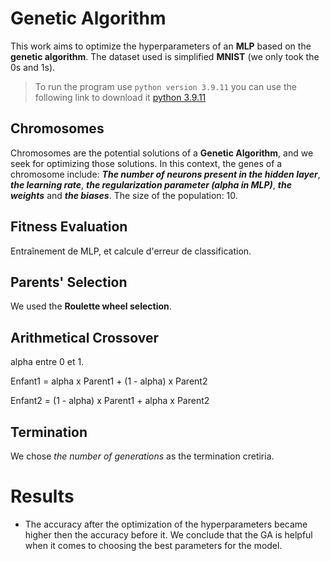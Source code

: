 # Genetic Algorithm

This work aims to optimize the hyperparameters of an **MLP** based on the **genetic algorithm**.
The dataset used is simplified **MNIST** (we only took the 0s and 1s).

> To run the program use `python version 3.9.11` you can use the following link to download it [python 3.9.11]()

## Chromosomes

Chromosomes are the potential solutions of a **Genetic Algorithm**, and we seek for optimizing those solutions. In this context, the genes of a chromosome include: ***The number of neurons present in the hidden layer***, ***the learning rate***, ***the regularization parameter (alpha in MLP)***, ***the weights*** and ***the biases***.
The size of the population: 10.

## Fitness Evaluation

Entraînement de MLP, et calcule d'erreur de classification.

## Parents' Selection

We used the **Roulette wheel selection**.

## Arithmetical Crossover

alpha entre 0 et 1.

Enfant1 = alpha x Parent1 + (1 - alpha) x Parent2

Enfant2 = (1 - alpha) x Parent1 + alpha x Parent2

## Termination

We chose *the number of generations* as the termination cretiria.

# Results

* The accuracy after the optimization of the hyperparameters became higher then the accuracy before it. We conclude that the GA is helpful when it comes to choosing the best parameters for the model.
